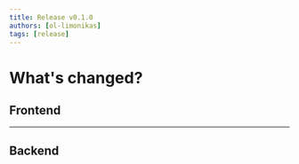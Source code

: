 ```yaml
---
title: Release v0.1.0
authors: [ol-limonikas]
tags: [release]
---
```


# What's changed?

## Frontend

---

## Backend
